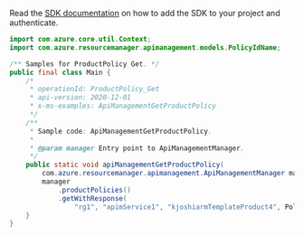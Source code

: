 Read the [SDK documentation](https://github.com/Azure/azure-sdk-for-java/blob/azure-resourcemanager-apimanagement_1.0.0-beta.2/sdk/apimanagement/azure-resourcemanager-apimanagement/README.md) on how to add the SDK to your project and authenticate.

```java
import com.azure.core.util.Context;
import com.azure.resourcemanager.apimanagement.models.PolicyIdName;

/** Samples for ProductPolicy Get. */
public final class Main {
    /*
     * operationId: ProductPolicy_Get
     * api-version: 2020-12-01
     * x-ms-examples: ApiManagementGetProductPolicy
     */
    /**
     * Sample code: ApiManagementGetProductPolicy.
     *
     * @param manager Entry point to ApiManagementManager.
     */
    public static void apiManagementGetProductPolicy(
        com.azure.resourcemanager.apimanagement.ApiManagementManager manager) {
        manager
            .productPolicies()
            .getWithResponse(
                "rg1", "apimService1", "kjoshiarmTemplateProduct4", PolicyIdName.POLICY, null, Context.NONE);
    }
}
```
